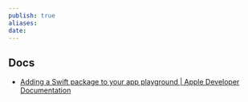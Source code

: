 ```yaml
---
publish: true
aliases: 
date:
---
```



## Docs
- [Adding a Swift package to your app playground | Apple Developer Documentation](https://developer.apple.com/documentation/swift-playgrounds/add-a-swift-package)